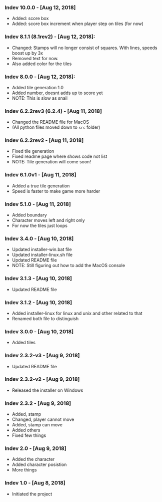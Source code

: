 ### Indev 10.0.0 - [Aug 12, 2018]
* Added: score box
* Added: score box increment when player step on tiles (for now)

### Indev 8.1.1 (8.1rev2) - [Aug 12, 2018]:
* Changed: Stamps will no longer consist of squares. With lines, speeds boost up by 3x
* Removed text for now.
* Also added color for the tiles

### Indev 8.0.0 - [Aug 12, 2018]:
* Added tile generation 1.0
* Added number, doesnt adds up to score yet
* NOTE: This is slow as snail

### Indev 6.2.2rev3 (6.2.4) - [Aug 11, 2018]
* Changed the README file for MacOS
* (All python files moved down to `src` folder)

### Indev 6.2.2rev2 - [Aug 11, 2018]
* Fixed tile generation
* Fixed readme page where shows code not list
* NOTE: Tile generation will come soon!

### Indev 6.1.0v1 - [Aug 11, 2018]
* Added a true tile generation
* Speed is faster to make game more harder

### Indev 5.1.0 - [Aug 11, 2018]
* Added boundary
* Character moves left and right only
* For now the tiles just loops

### Indev 3.4.0 - [Aug 10, 2018]
* Updated installer-win.bat file
* Updated installer-linux.sh file
* Updated README file
* NOTE: Still figuring out how to add the MacOS console

### Indev 3.1.3 - [Aug 10, 2018]
* Updated README file

### Indev 3.1.2 - [Aug 10, 2018]
* Added installer-linux for linux and unix and other related to that
* Renamed both file to distinguish

### Indev 3.0.0 - [Aug 10, 2018]
* Added tiles

### Indev 2.3.2-v3 - [Aug 9, 2018]
* Updated README file

### Indev 2.3.2-v2 - [Aug 9, 2018]
* Released the installer on Windows

### Indev 2.3.2 - [Aug 9, 2018]
* Added, stamp
* Changed, player cannot move
* Added, stamp can move
* Added others
* Fixed few things

### Indev 2.0 - [Aug 9, 2018]
* Added the character
* Added character posistion
* More things

### Indev 1.0 - [Aug 8, 2018]
* Initiated the project <Tiny Hectic Line>
